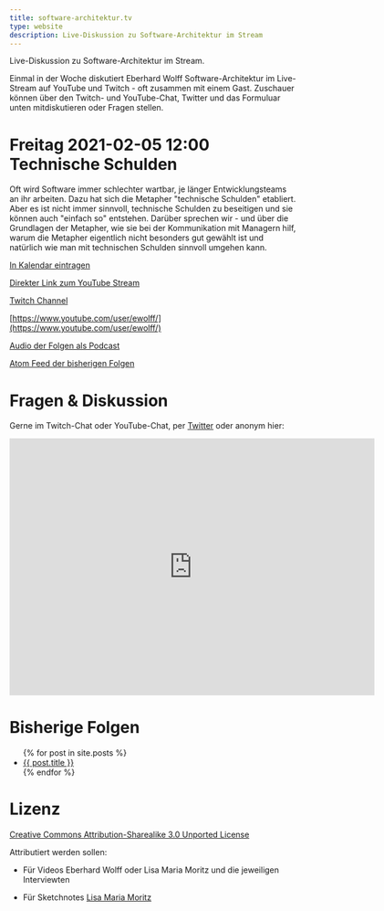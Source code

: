 ```yaml
---
title: software-architektur.tv
type: website
description: Live-Diskussion zu Software-Architektur im Stream
---
```


Live-Diskussion zu Software-Architektur im Stream. 

Einmal in der Woche diskutiert Eberhard Wolff Software-Architektur im
Live-Stream auf YouTube und Twitch - oft zusammen mit einem
Gast. Zuschauer können über den Twitch- und YouTube-Chat, Twitter und
das Formuluar unten mitdiskutieren oder Fragen
stellen. 

# Freitag 2021-02-05 12:00 Technische Schulden

Oft wird Software immer schlechter wartbar, je länger
Entwicklungsteams an ihr arbeiten. Dazu hat sich die Metapher
"technische Schulden" etabliert. Aber es ist nicht immer sinnvoll,
technische Schulden zu beseitigen und sie können auch "einfach so"
entstehen. Darüber sprechen wir - und über die Grundlagen der
Metapher, wie sie bei der Kommunikation mit Managern hilf, warum die
Metapher eigentlich nicht besonders gut gewählt ist und natürlich wie
man mit technischen Schulden sinnvoll umgehen kann.

[In Kalendar eintragen](termin.ics)

[Direkter Link zum YouTube Stream](https://www.youtube.com/watch?v=aYE8vfNQulw)

[Twitch Channel](https://www.twitch.tv/ebrwolff)

<!-- div Aclass="embed-container">
<iframe width="560" height="315"
src="https://www.youtube-nocookie.com/embed/RIglic3vTlY"
frameborder="0" allow="accelerometer; autoplay; clipboard-write;
encrypted-media; gyroscope; picture-in-picture"
allowfullscreen></iframe>
</div -->

[https://www.youtube.com/user/ewolff/](https://www.youtube.com/user/ewolff/)

[Audio der Folgen als Podcast](podcast.html)

[Atom Feed der bisherigen Folgen](feed.xml)

# Fragen & Diskussion

Gerne im Twitch-Chat oder YouTube-Chat, per [Twitter](https://twitter.com/ewolff) oder anonym
hier:

<div class="embed-container">
<div class="ratio4x3">
<iframe
src="https://docs.google.com/forms/d/e/1FAIpQLSf0xIZkNG_wRJ0IiobVcO3Z-q3dQMcwYTww0wgiWCupZCKM4A/viewform?embedded=true"
width="640" height="450" frameborder="0" marginheight="0"
marginwidth="0">Loading…</iframe>
</div>
</div>

# Bisherige Folgen

<ul>
{% for post in site.posts %}
   <li>
   <a href="{{ post.url }}">{{ post.title }}</a>
   </li>
{% endfor %}
</ul>

# Lizenz

[Creative Commons Attribution-Sharealike 3.0 Unported
License](http://creativecommons.org/licenses/by-sa/3.0/)

Attributiert werden sollen:

* Für Videos Eberhard Wolff oder Lisa Maria Moritz und die jeweiligen Interviewten

* Für Sketchnotes [Lisa Maria Moritz](https://twitter.com/Teapot4181)
